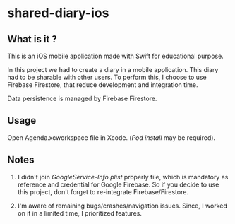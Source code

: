 # shared-diary-ios

## What is it ?

This is an iOS mobile application made with Swift for educational purpose.

In this project we had to create a diary in a mobile application. This diary had to be sharable with other users. To perform this, I choose to use Firebase Firestore, that reduce development and integration time.

Data persistence is managed by Firebase Firestore.

## Usage

Open Agenda.xcworkspace file in Xcode. (*Pod install* may be required).

## Notes

1. I didn't join *GoogleService-Info.plist* properly file, which is mandatory as reference and credential for Google Firebase.
So if you decide to use this project, don't forget to re-integrate Firebase/Firestore.

2. I'm aware of remaining bugs/crashes/navigation issues. Since, I worked on it in a limited time, I prioritized features.
